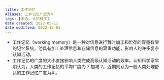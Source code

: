 ```yaml
---
title: 工作记忆
Aliases: 工作记忆广度为4 
tags: [术语, 认知科学]
date created: 2022-05-11
date modified: 2022-12-01
---
```


- 工作记忆（working memory）是一种对信息进行暂时加工和贮存的容量有限的记忆系统，他具有加工处理信息和存储信息的双重功能，影响人的许多复杂认知活动。
- 工作记忆的广度的大小直接影响人类完成高级认知活动的效率，认知科学家早期认为，人类的工作记忆的平均广度为 7 加减 2。近期则认为一般人类处理舒适的工作记忆广度为4 。
